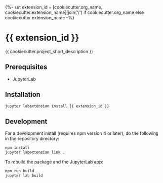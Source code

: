 {%- set extension_id = [cookiecutter.org_name, cookiecutter.extension_name]|join('/') if cookiecutter.org_name else cookiecutter.extension_name -%}

# {{ extension_id }}

{{ cookiecutter.project_short_description }}

## Prerequisites

* JupyterLab

## Installation

```bash
jupyter labextension install {{ extension_id }}
```

## Development

For a development install (requires npm version 4 or later), do the following in the repository directory:

```bash
npm install
jupyter labextension link .
```

To rebuild the package and the JupyterLab app:

```bash
npm run build
jupyter lab build
```
